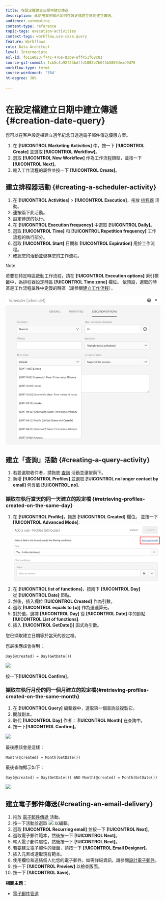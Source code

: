 ```yaml
---
title: 在設定檔建立日期中建立傳送
description: 此使用案例顯示如何在設定檔建立日期建立傳送。
audience: automating
content-type: reference
topic-tags: execution-activities
context-tags: workflow,use-case,query
feature: Workflows
role: Data Architect
level: Intermediate
exl-id: f611e023-f74c-476e-83b9-aff451f68c81
source-git-commit: fcb5c4a92f23bdffd1082b7b044b5859dead9d70
workflow-type: tm+mt
source-wordcount: '354'
ht-degree: 38%

---
```


# 在設定檔建立日期中建立傳遞 {#creation-date-query}

您可以在客戶設定檔建立週年紀念日透過電子郵件傳送優惠方案。

1. 在 **[!UICONTROL Marketing Activities]** 中，按一下 **[!UICONTROL Create]** 並選取 **[!UICONTROL Workflow]**。
1. 選取 **[!UICONTROL New Workflow]** 作為工作流程類型，並按一下 **[!UICONTROL Next]**。
1. 輸入工作流程的屬性並按一下 **[!UICONTROL Create]**。

## 建立排程器活動 {#creating-a-scheduler-activity}

1. 在 **[!UICONTROL Activities]** > **[!UICONTROL Execution]**，拖放 [排程器](../../automating/using/scheduler.md) 活動。
1. 連按兩下此活動。
1. 設定傳送的執行。
1. 在 **[!UICONTROL Execution frequency]** 中選取 **[!UICONTROL Daily]**。
1. 選取 **[!UICONTROL Time]** 和 **[!UICONTROL Repetition frequency]** 工作流程的執行部分。
1. 選取 **[!UICONTROL Start]** 日期和 **[!UICONTROL Expiration]** 用於工作流程。
1. 確認您的活動並儲存您的工作流程。

>[!NOTE]
>
>若要在特定時區啟動工作流程，請在 **[!UICONTROL Execution options]** 索引標籤中，為排程器設定時區 **[!UICONTROL Time zone]** 欄位。 依預設，選取的時區是工作流程屬性中定義的時區（請參閱[建立工作流程](../../automating/using/building-a-workflow.md)）。

![](assets/time_zone.png)

## 建立「查詢」活動 {#creating-a-query-activity}

1. 若要選取收件者，請拖放 [查詢](../../automating/using/query.md) 活動並連按兩下。
1. 新增 **[!UICONTROL Profiles]** 並選取 **[!UICONTROL no longer contact by email]** 包含值 **[!UICONTROL no]**.

### 擷取在執行當天的同一天建立的設定檔 {#retrieving-profiles-created-on-the-same-day}

1. 在 **[!UICONTROL Profile]**，拖放 **[!UICONTROL Created]** 欄位。 並按一下 **[!UICONTROL Advanced Mode]**.
   ![](assets/advanced_mode.png)
1. 在 **[!UICONTROL list of functions]**，按兩下 **[!UICONTROL Day]** 從 **[!UICONTROL Date]** 節點。
1. 然後，插入欄位 **[!UICONTROL Created]** 作為引數。
1. 選取 **[!UICONTROL equals to (=)]** 作為運運算元。
1. 對於值，選擇 **[!UICONTROL Day]** 從 **[!UICONTROL Date]** 中的節點 **[!UICONTROL List of functions]**.
1. 插入 **[!UICONTROL GetDate()]** 函式為引數。

您已擷取建立日期等於當天的設定檔。

您最後應該會得到：

```Day(@created) = Day(GetDate())```

![](assets/day_creation_query.png)

按一下&#x200B;**[!UICONTROL Confirm]**。

### 擷取在執行月份的同一個月建立的設定檔{#retrieving-profiles-created-on-the-same-month}

1. 在 **[!UICONTROL Query]** 編輯器中，選取第一個查詢並複製它。
1. 開啟副本。
1. 取代 **[!UICONTROL Day]** 作者： **[!UICONTROL Month]** 在查詢中。
1. 按一下&#x200B;**[!UICONTROL Confirm]**。

![](assets/month_rule.png)

最後應該會是這樣：

``` Month(@created) = Month(GetDate()) ```

最後查詢顯示如下：

```Day(@created) = Day(GetDate()) AND Month(@created) = Month(GetDate())```

![](assets/expression_editor_1.png)

## 建立電子郵件傳送{#creating-an-email-delivery}

1. 拖放 [電子郵件傳遞](../../automating/using/email-delivery.md) 活動。
1. 按一下活動並選取 ![](assets/edit_darkgrey-24px.png) 以編輯。
1. 選取 **[!UICONTROL Recurring email]** 並按一下 **[!UICONTROL Next]**。
1. 選取電子郵件範本，然後按一下 **[!UICONTROL Next]**。
1. 輸入電子郵件屬性，然後按一下 **[!UICONTROL Next]**。
1. 若要建立電子郵件的版面，請按一下 **[!UICONTROL Email Designer]**。
1. 插入元素或選取現有範本。
1. 使用欄位和連結個人化您的電子郵件。如需詳細資訊，請參閱[設計電子郵件](../../designing/using/designing-from-scratch.md#designing-an-email-content-from-scratch)。
1. 按一下 **[!UICONTROL Preview]** 以檢查版面。
1. 按一下 **[!UICONTROL Save]**。

**相關主題：**

* [電子郵件管道](../../channels/using/creating-an-email.md)
